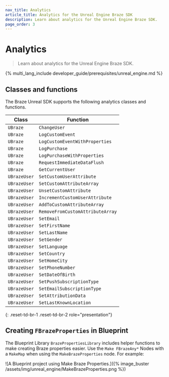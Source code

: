 ```yaml
---
nav_title: Analytics
article_title: Analytics for the Unreal Engine Braze SDK
description: Learn about analytics for the Unreal Engine Braze SDK.
page_order: 3
---
```


# Analytics

> Learn about analytics for the Unreal Engine Braze SDK.

{% multi_lang_include developer_guide/prerequisites/unreal_engine.md %}

## Classes and functions

The Braze Unreal SDK supports the following analytics classes and functions.

| Class             | Function                                                  |
|-------------------|-----------------------------------------------------------|
| `UBraze`          | `ChangeUser`                                              |
| `UBraze`          | `LogCustomEvent`                                          |
| `UBraze`          | `LogCustomEventWithProperties`                            |
| `UBraze`          | `LogPurchase`                                             |
| `UBraze`          | `LogPurchaseWithProperties`                               |
| `UBraze`          | `RequestImmediateDataFlush`                               |
| `UBraze`          | `GetCurrentUser`                                          |
| `UBrazeUser`      | `SetCustomUserAttribute`                                  |
| `UBrazeUser`      | `SetCustomAttributeArray`                                 |
| `UBrazeUser`      | `UnsetCustomAttribute`                                    |
| `UBrazeUser`      | `IncrementCustomUserAttribute`                            |
| `UBrazeUser`      | `AddToCustomAttributeArray`                               |
| `UBrazeUser`      | `RemoveFromCustomAttributeArray`                          |
| `UBrazeUser`      | `SetEmail`                                                |
| `UBrazeUser`      | `SetFirstName`                                            |
| `UBrazeUser`      | `SetLastName`                                             |
| `UBrazeUser`      | `SetGender`                                               |
| `UBrazeUser`      | `SetLanguage`                                             |
| `UBrazeUser`      | `SetCountry`                                              |
| `UBrazeUser`      | `SetHomeCity`                                             |
| `UBrazeUser`      | `SetPhoneNumber`                                          |
| `UBrazeUser`      | `SetDateOfBirth`                                          |
| `UBrazeUser`      | `SetPushSubscriptionType`                                 |
| `UBrazeUser`      | `SetEmailSubscriptionType`                                |
| `UBrazeUser`      | `SetAttributionData`                                      |
| `UBrazeUser`      | `SetLastKnownLocation`                                    |
{: .reset-td-br-1 .reset-td-br-2 role="presentation"}

## Creating `FBrazeProperties` in Blueprint

The Blueprint Library `BrazePropertiesLibrary` includes helper functions to make creating Braze properties easier. Use the `Make FBrazeAny*` Nodes with a `MakeMap` when using the `MakeBrazeProperties` node. For example:

![A Blueprint project using Make Braze Properties.]({% image_buster /assets/img/unreal_engine/MakeBrazeProperties.png %})
